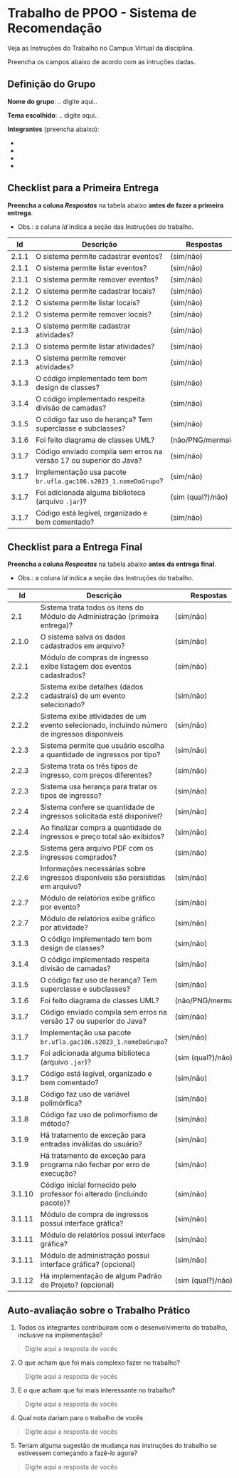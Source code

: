 # Trabalho de PPOO - Sistema de Recomendação

Veja as Instruções do Trabalho no Campus Virtual da disciplina.

Preencha os campos abaixo de acordo com as intruções dadas.

## Definição do Grupo

**Nome do grupo**: .. digite aqui..

**Tema escolhido**: .. digite aqui..

**Integrantes** (preencha abaixo):

- 
- 
- 
- 


## Checklist para a Primeira Entrega

**Preencha a coluna _Respostas_** na tabela abaixo **antes de fazer a primeira entrega**.

- Obs.: a coluna _Id_ indica a seção das Instruções do trabalho.

|  Id   |  Descrição                                                         | Respostas | 
|-------|--------------------------------------------------------------------|-----------|
| 2.1.1 | O sistema permite cadastrar eventos?                               | (sim/não) |
| 2.1.1 | O sistema permite listar eventos?                                  | (sim/não) |
| 2.1.1 | O sistema permite remover eventos?                                 | (sim/não) |
| 2.1.2 | O sistema permite cadastrar locais?                                | (sim/não) |
| 2.1.2 | O sistema permite listar locais?                                   | (sim/não) |
| 2.1.2 | O sistema permite remover locais?                                  | (sim/não) |
| 2.1.3 | O sistema permite cadastrar atividades?                            | (sim/não) |
| 2.1.3 | O sistema permite listar atividades?                               | (sim/não) |
| 2.1.3 | O sistema permite remover atividades?                              | (sim/não) |
| 3.1.3 | O código implementado tem bom design de classes?                   | (sim/não) |
| 3.1.4 | O código implementado respeita divisão de camadas?                 | (sim/não) |
| 3.1.5 | O código faz uso de herança? Tem superclasse e subclasses?         | (sim/não) |
| 3.1.6 | Foi feito diagrama de classes UML?                                 | (não/PNG/mermaid) |
| 3.1.7 | Código enviado compila sem erros na versão 17 ou superior do Java? | (sim/não) |
| 3.1.7 | Implementação usa pacote `br.ufla.gac106.s2023_1.nomeDoGrupo`?     | (sim/não) |
| 3.1.7 | Foi adicionada alguma biblioteca (arquivo `.jar`)?                 | (sim (qual?)/não) |
| 3.1.7 | Código está legível, organizado e bem comentado?                   | (sim/não) |

## Checklist para a Entrega Final

**Preencha a coluna _Respostas_** na tabela abaixo **antes da entrega final**.

- Obs.: a coluna _Id_ indica a seção das Instruções do trabalho.

|  Id   |  Descrição                                                                  | Respostas | 
|-------|-----------------------------------------------------------------------------|-----------|
| 2.1   | Sistema trata todos os itens do Módulo de Administração (primeira entrega)? | (sim/não) |
| 2.1.0 | O sistema salva os dados cadastrados em arquivo?                            | (sim/não) |
| 2.2.1 | Módulo de compras de ingresso exibe listagem dos eventos cadastrados?       | (sim/não) |
| 2.2.2 | Sistema exibe detalhes (dados cadastrais) de um evento selecionado?         | (sim/não) |
| 2.2.2 | Sistema exibe atividades de um evento selecionado, incluindo número de ingressos disponíveis | (sim/não) |
| 2.2.3 | Sistema permite que usuário escolha a quantidade de ingressos por tipo?     | (sim/não) |
| 2.2.3 | Sistema trata os três tipos de ingresso, com preços diferentes?             | (sim/não) |
| 2.2.3 | Sistema usa herança para tratar os tipos de ingresso?                       | (sim/não) |
| 2.2.4 | Sistema confere se quantidade de ingressos solicitada está disponível?      | (sim/não) |
| 2.2.4 | Ao finalizar compra a quantidade de ingressos e preço total são exibidos?   | (sim/não) |
| 2.2.5 | Sistema gera arquivo PDF com os ingressos comprados?                        | (sim/não) |
| 2.2.6 | Informações necessárias sobre ingressos disponíveis são persistidas em arquivo?  | (sim/não) |
| 2.2.7 | Módulo de relatórios exibe gráfico por evento?                              | (sim/não) |
| 2.2.7 | Módulo de relatórios exibe gráfico por atividade?                           | (sim/não) |
| 3.1.3 | O código implementado tem bom design de classes?                            | (sim/não) |
| 3.1.4 | O código implementado respeita divisão de camadas?                          | (sim/não) |
| 3.1.5 | O código faz uso de herança? Tem superclasse e subclasses?                  | (sim/não) |
| 3.1.6 | Foi feito diagrama de classes UML?                                          | (não/PNG/mermaid) |
| 3.1.7 | Código enviado compila sem erros na versão 17 ou superior do Java?          | (sim/não) |
| 3.1.7 | Implementação usa pacote `br.ufla.gac106.s2023_1.nomeDoGrupo`?              | (sim/não) |
| 3.1.7 | Foi adicionada alguma biblioteca (arquivo `.jar`)?                          | (sim (qual?)/não) |
| 3.1.7 | Código está legível, organizado e bem comentado?                            | (sim/não) |
| 3.1.8 | Código faz uso de variável polimórfica?                                     | (sim/não) |
| 3.1.8 | Código faz uso de polimorfismo de método?                                   | (sim/não) |
| 3.1.9 | Há tratamento de exceção para entradas inválidas do usuário?                | (sim/não) |
| 3.1.9 | Há tratamento de exceção para programa não fechar por erro de execução?     | (sim/não) |
| 3.1.10| Código inicial fornecido pelo professor foi alterado (incluindo pacote)?    | (sim/não) |
| 3.1.11| Módulo de compra de ingressos possui interface gráfica?                     | (sim/não) |
| 3.1.11| Módulo de relatórios possui interface gráfica?                              | (sim/não) |
| 3.1.11| Módulo de administração possui interface gráfica? (opcional)                | (sim/não) |
| 3.1.12| Há implementação de algum Padrão de Projeto? (opcional)                     | (sim (qual?)/não) |


## Auto-avaliação sobre o Trabalho Prático

1. Todos os integrantes contribuíram com o desenvolvimento do trabalho, inclusive na implementação?

> Digite aqui a resposta de vocês

2. O que acham que foi mais complexo fazer no trabalho?

> Digite aqui a resposta de vocês

3. E o que acham que foi mais interessante no trabalho?

> Digite aqui a resposta de vocês

4. Qual nota dariam para o trabalho de vocês

> Digite aqui a resposta de vocês

5. Teriam alguma sugestão de mudança nas instruções do trabalho se estivessem começando a fazê-lo agora?

> Digite aqui a resposta de vocês
